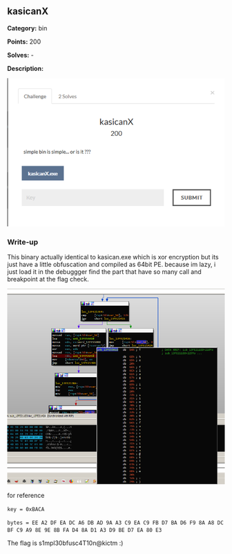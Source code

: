 ## kasicanX

**Category:** bin

**Points:** 200

**Solves:** -

**Description:** 

![img](kasican.PNG)

### Write-up

This binary actually identical to kasican.exe which is xor encryption but its just have a little obfuscation and compiled as 64bit PE.
because im lazy, i just load it in the debuggger find the part that have so many call and breakpoint at the flag check.

![img](flag.PNG)

for reference

`key = 0xBACA`

`bytes = EE A2 DF EA DC A6 DB AD 9A A3 C9 EA C9 FB D7 BA D6 F9 8A A8 DC BF C9 A9 8E 9E 8B FA D4 8A D1 A3 D9 BE D7 EA 80 E3`

The flag is s1mpl30bfusc4T10n@kictm :)